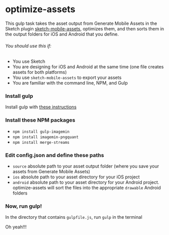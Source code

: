 # optimize-assets
This gulp task takes the asset output from Generate Mobile Assets in the Sketch plugin [sketch-mobile-assets](https://github.com/pixi-stix/sketch-mobile-assets/), optimizes them, and then sorts them in the output folders for iOS and Android that you define.

###### You should use this if:
* You use Sketch
* You are designing for iOS and Android at the same time (one file creates assets for both platforms)
* You use `sketch-mobile-assets` to export your assets
* You are familiar with the command line, NPM, and Gulp

### Install gulp
Install gulp with [these instructions](https://github.com/gulpjs/gulp/blob/master/docs/getting-started.md)

### Install these NPM packages
* `npm install gulp-imagemin`
* `npm install imagemin-pngquant`
* `npm install merge-streams`

### Edit config.json and define these paths
* `source` absolute path to your asset output folder (where you save your assets from Generate Mobile Assets)
* `ios` absolute path to your asset directory for your iOS project
* `android` absolute path to your asset directory for your Android project. optimize-assets will sort the files into the appropriate `drawable` Android folders

### Now, run gulp!
In the directory that contains `gulpfile.js`, run `gulp` in the terminal

Oh yeah!!!

